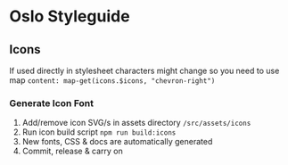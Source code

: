 # Oslo Styleguide

## Icons
If used directly in stylesheet characters might change so you need to use map `content: map-get(icons.$icons, "chevron-right")`
### Generate Icon Font
1. Add/remove icon SVG/s in assets directory `/src/assets/icons`
1. Run icon build script `npm run build:icons`
1. New fonts, CSS & docs are automatically generated
1. Commit, release & carry on

